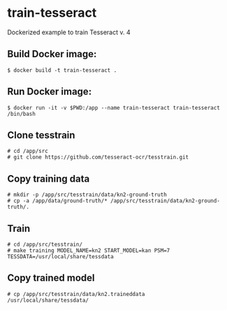 # train-tesseract
Dockerized example to train Tesseract v. 4

## Build Docker image:
```
$ docker build -t train-tesseract .
```
## Run Docker image:
```
$ docker run -it -v $PWD:/app --name train-tesseract train-tesseract /bin/bash
```

## Clone tesstrain
```
# cd /app/src
# git clone https://github.com/tesseract-ocr/tesstrain.git
```

## Copy training data
```
# mkdir -p /app/src/tesstrain/data/kn2-ground-truth
# cp -a /app/data/ground-truth/* /app/src/tesstrain/data/kn2-ground-truth/.
```

## Train
```
# cd /app/src/tesstrain/
# make training MODEL_NAME=kn2 START_MODEL=kan PSM=7 TESSDATA=/usr/local/share/tessdata
```

## Copy trained model
```
# cp /app/src/tesstrain/data/kn2.traineddata /usr/local/share/tessdata/
```
